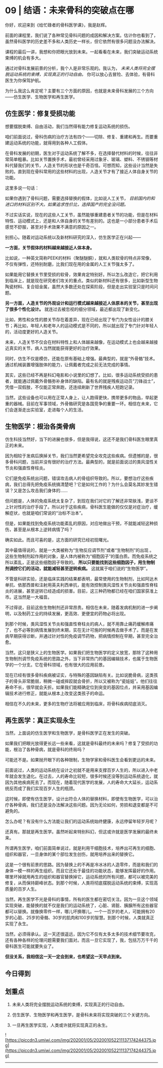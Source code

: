 # 09 | 结语：未来骨科的突破点在哪

你好，欢迎来到《给忙碌者的骨科医学课》，我是赵辉。

前面的课程里，我们说了各种常见骨科问题的成因和解决方案。估计你也看到了，虽然骨科医学的历史差不多和人类历史一样长，但它依然有很多问题没办法解决。

课程的最后一讲，我想和你把眼光放到未来。一起看看在未来，我们突破运动系统束缚的机会有多大。

通过对骨科发展前景的分析，我个人是非常乐观的。我认为， *未来人类将完全摆脱运动系统的束缚，实现真正的行动自由。* 你可以放心去冒险、去体验，有骨科医生为你保驾护航。

为什么我这么肯定呢？主要有三个方面的原因，也就是未来骨科发展的三个方向——仿生医学、生物医学和再生医学。

## 仿生医学：修复受损功能

想要摆脱束缚、自由活动，我们当然得有能力修复运动系统的损伤。

咱们前面说过，骨科伤病的治疗方法有四个——切除、修复、重建和再生。而要重建运动系统的功能，就得用到各种人工假体。

在骨科发展的初期，医生对于运动系统了解不多，在选择替代材料的时候，往往非常简单粗暴。比如关节置换手术，最初曾经采用过象牙、玻璃、塑料、不锈钢等材料代替我们的关节，人造关节的形状也是千奇百怪。可想而知，这些设计当然是失败的。直到现在骨科常用的这些材料的出现，人造关节才有了接近人体自身关节的功能。

这里多说一句话：

如果你遇到了骨科问题，需要选择替换的假体，比如说人工关节， *目前国内的和进口的材料区别不大。如果追求性价比，选择国产的完全没问题。*

不过实话实说，现在的这些人工关节，虽然能够重建患者关节的功能，但是在材料特性、运动模式上，还是和人体自身的关节有差别的。这也是一小部分患者手术后感觉不舒服，甚至对手术效果不满意的原因之一。

别担心。随着对运动系统以及新材料研究的深入，仿生医学正在兴起——

 **一方面，关节假体的材料越来越接近人体本身。**

比如说，一种英文简称PEEK的材料（聚醚醚酮），就和人类软骨的特点非常像，不仅有弹性，还特别耐磨，比我们现在用的金属的人工关节强太多了。

如果能用它替换关节里受损的软骨，效果肯定特别好。所以怎么改造它，把它利用到临床上，就是现在研究者们攻关的重点。类似的新材料还有很多，比如新型生物陶瓷材料、复合钽金属，虽然大多数还处在探索阶段，但是走出实验室只是时间问题。

 **另一方面，人造关节的外观设计和运行模式越来越接近人体原本的关节，甚至出现了很多个性化设计。** 就连过去被忽视的细分领域，最近都出现了新变化。

比如，男性和女性的膝关节存在着差异，现在已经出现了专门为女性设计的膝关节；再比如，年轻人和老年人的运动模式是不同的，所以就出现了专门针对年轻人的，活动度更好的人造关节。

未来，人造关节不仅会在材料特性上和人体越来越像，在运动模式上也会越来越接近真实的关节，病人当然就能获得更好的治疗效果。

同时，仿生不仅是模仿，还能在原有基础上增强。最典型的，就是“外骨骼”技术。通过机械装置增强肢体的能力，让佩戴者完成之前无法完成的事情。

其实，这些已经不再是科幻电影和小说里的幻想了。比如，很多运动系统受损的患者，就能通过佩戴外骨骼弥补身体的缺陷。最有名的就是残疾运动员“刀锋战士”，凭借一双假肢，不仅能正常奔跑，还连续刷新了世界残疾人短跑记录。

当然，这些设备也可以用在正常人身上，让人跑得更快，携带更多的物品，举起更重的器械。目前在军事领域，外骨骼研究是各国竞争的重要一环。相信在未来，它们会逐渐走出实验室，走进每个人的生活。

## 生物医学：根治各类骨病

仿生科技当然好，当下的进展也很多，但是我得说，这还不是我们骨科医生眼里真正的未来。

因为相较于发病后换掉关节，我们当然更希望完全攻克这些疾病。但遗憾的是，很多骨科问题，当前并没有很好的治疗方法。最典型的，就是前面说过的类风湿性关节炎和强直性脊柱炎。

它们是免疫系统出问题，错误攻击病人的骨组织导致的。所以，要想治疗这些疾病，我们总得先把免疫系统搞清楚吧？它是如何工作的？为什么会莫名其妙发生错误？又是怎么攻击我们身体的……

但问题是，人体的免疫系统太复杂了，到现在我们对它的了解还非常肤浅，更谈不上针对性的治疗手段了。所以对于这些疾病，骨科医生能做的仅仅是对症治疗，缓解症状，也就是咱们常说的“治标不治本”。

但是，如果能找到免疫系统功能紊乱的原因，对应地做出干预，不就能减轻这种损伤，甚至是从根本上逆转病情了吗？

确实如此。而且可喜的是，这方面的研究已经初现曙光。

其中最值得说的，就是一大类被称为“生物反应调节剂”或者“生物制剂”的出现 。这些生物制剂起作用的对象，是人体内被称为“细胞因子”的蛋白质。而免疫系统之所以紊乱，正是这些细胞因子导致的。 **所以只要能找到这些细胞因子，用生物制剂调控它们的活动，就能减轻甚至逆转疾病。** 这就属于咱们说的“生物医学”。

不管是科研实验，还是临床实践的结果都表明，最常使用的生物制剂，比如阿达木单抗、依那西普和注射用英夫利西单抗，能有效控制类风湿性关节炎和强直性脊柱炎的进展，甚至逆转已经造成的损害。目前，这三种药物都已经在咱们国家获准上市。这当然是一大福音。

不过得说，目前这些生物制剂还非常昂贵。相信在未来，随着发病机制的进一步阐明，以及制药工业的持续发展，更高效、更便宜的药物必将出现。

到那个时候，类风湿性关节炎和强直性脊柱炎的病人，就不用靠止痛药缓解疼痛了，也不必等到病情发展到终末期，实在无计可施的时候再去做手术了。而是在发病早期获得诊断，并通过针对性的免疫调节药物，把病情控制在早期，甚至完全治愈。

当然，这只是狭义上的生物医学。如果我们把生物医学的定义放宽，那除了这种用生物制剂调节免疫系统的思路之外，当下非常热门的基因编辑技术，也属于生物医学的一个分支。它在骨科领域，也有很大的应用前景。

现在已经有很多骨科疾病被证实，与特殊的基因缺陷有关。比如说脆骨病，这类孩子的骨头非常脆弱，稍微一碰或摔跤就会骨折，所以又被称为“瓷娃娃”。他们往往寿命不长，很早就会夭折。如果我们能精确定位到突变的基因位点，并采用基因编辑技术进行修正，就能从根本上改变这类孩子的命运。

相信在不久的未来，更多的生物疗法将被应用到临床，将骨科疾病彻底消灭。

## 再生医学：真正实现永生

当然，上面说的仿生医学和生物医学，是骨科医学正在发生的突破。

如果我们把眼光放得更长远一些来看，这就是骨科最终的未来吗？修复了受损的功能，根治了各种骨病，就是骨科的终局吗？

可能还不是。如果抛开眼下的各种限制，生物学家和骨科医生会看到更远的未来。

前面说过，人类的运动系统在设计之初就不是用来支撑百岁人生的，所以进入中老年就会发生退化。在过去，人的寿命比较短，很多时候还没等到运动系统退化，就因为其他疾病死去了。而现在，随着现代医学的发展，人的寿命大大延长，运动系统反而成了我们实现百岁人生的瓶颈。

这时候，即使有仿生医学，设计出符合人体的替换材料，即使有生物医学，可以治疗各种骨病，我们还是没办法解决这些问题。因为无论如何，劳损和退变都是不可避免的。

怎么办呢？有没有什么方法能让我们的运动系统始终健康，永远停留年轻岁月呢？

还真有。那就是再生医学。虽然听起来特别科幻，但这或许就是医学发展的最终未来。

所谓再生医学，咱们前面简单说过，就是利用干细胞技术，培养出可再生的细胞、组织和器官，一旦身体的某个部位发生创伤，就用培养出来的替换它。

这是一个很有前景的思路。因为替换上的不再是冷冰冰的人造零件，而是和我们的身体一模一样的再生组织。而且它还处于最佳的功能状态，能够发挥最好的作用。哪里坏掉就用再生的组织和器官替换掉它，运动系统的所有问题，都可以被完美的修复，从而保持巅峰状态。到那个时候，人类将彻底摆脱运动系统的束缚，实现高质量的百岁人生。

当然，再生医学不光是骨科的事情，所有的医生都在密切关注。因为一旦这个领域实现突破，能替换的就不仅是我们的运动系统了，心脏、肾脏、胰腺所有这些器官都可以替换。就像换零件一样，哪儿坏换哪儿。一个一百岁的老人，可能拥有20岁的心脏、25岁的骨骼、30岁的肌肉和100岁的智慧。到那个时候，人类就真正实现了永生。

当然，必须得承认。这一天还很遥远，因为它不仅有太多太多的技术细节要攻克，还有各种各样的伦理问题需要我们面对。而且一旦它实现了，我，包括万万千千的骨科医生可能就要失业了。

 **但没关系，我相信这一天一定会到来，也希望这一天早点到来。**

## 今日得到

## 划重点

1. 未来人类将完全摆脱运动系统的束缚，实现真正的行动自由。

2. 仿生医学、生物医学和再生医学，是骨科未来将实现突破的三个关键方向。

3. 一旦再生医学实现，人类或许就将实现真正的永生。

![https://piccdn3.umiwi.com/img/202001/05/202001052211137174244375.jpg](https://piccdn3.umiwi.com/img/202001/05/202001052211137174244375.jpg)

---
